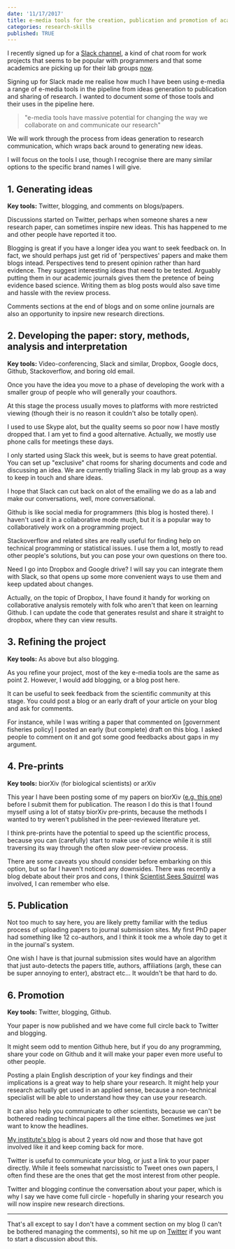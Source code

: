 ```yaml
---
date: '11/17/2017'
title: e-media tools for the creation, publication and promotion of academic papers
categories: research-skills
published: TRUE
---
```


I recently signed up for a [Slack channel](https://slack.com/), a kind of chat room for work projects that seems to be popular with programmers and that some academics are picking up for their lab groups [now](https://twitter.com/hwitteman/status/682014995526336513).

Signing up for Slack made me realise how much I have been using e-media a range of e-media tools in the pipeline from ideas generation to publication and sharing of research. I wanted to document some of those tools and their uses in the pipeline here.

> "e-media tools have massive potential for changing the way we collaborate on and communicate our research"

We will work through the process from ideas generation to research communication, which wraps back around to generating new ideas.

I will focus on the tools I use, though I recognise there are many similar options to the specific brand names I will give.

## 1. Generating ideas

**Key tools:** Twitter, blogging, and comments on blogs/papers.

Discussions started on Twitter, perhaps when someone shares a new research paper, can sometimes inspire new ideas. This has happened to me and other people have reported it too.

Blogging is great if you have a longer idea you want to seek feedback on. In fact, we should perhaps just get rid of 'perspectives' papers and make them blogs intead. Perspectives tend to present opinion rather than hard evidence. They suggest interesting ideas that need to be tested. Arguably putting them in our academic journals gives them the pretence of being evidence based science. Writing them as blog posts would also save time and hassle with the review process.

Comments sections at the end of blogs and on some online journals are also an opportunity to inpsire new research directions.

## 2. Developing the paper: story, methods, analysis and interpretation

**Key tools:**  Video-conferencing, Slack and similar, Dropbox, Google docs, Github, Stackoverflow, and boring old email.

Once you have the idea you move to a phase of developing the work with a smaller group of people who will generally your coauthors.

At this stage the process usually moves to platforms with more restricted viewing (though their is no reason it couldn't also be totally open).

I used to use Skype alot, but the quality seems so poor now I have mostly dropped that. I am yet to find a good alternative. Actually, we mostly use phone calls for meetings these days.

I only started using Slack this week, but is seems to have great potential. You can set up "exclusive" chat rooms for sharing documents and code and discussing an idea. We are currently trialling Slack in my lab group as a way to keep in touch and share ideas.

I hope that Slack can cut back on alot of the emailing we do as a lab and make our conversations, well, more conversational.

Github is like social media for programmers (this blog is hosted there). I haven't used it in a collaborative mode much, but it is a popular way to collaboratively work on a programming project.

Stackoverflow and related sites are really useful for finding help on technical programming or statistical issues. I use them a lot, mostly to read other people's solutions, but you can pose your own questions on there too.

Need I go into Dropbox and Google drive? I will say you can integrate them with Slack, so that opens up some more convenient ways to use them and keep updated about changes.

Actually, on the topic of Dropbox, I have found it handy for working on collaborative analysis remotely with folk who aren't that keen on learning Github. I can update the code that generates resulst and share it straight to dropbox, where they can view results.

## 3. Refining the project

**Key tools:**  As above but also blogging.

As you refine your project, most of the key e-media tools are the same as point 2. However, I would add blogging, or a blog post here.

It can be useful to seek feedback from the scientific community at this stage. You could post a blog or an early draft of your article on your blog and ask for comments.

For instance, while I was writing a paper that commented on [government fisheries policy] I posted an early (but complete) draft on this blog. I asked people to comment on it and got some good feedbacks about gaps in my argument.

## 4. Pre-prints

**Key tools:** biorXiv (for biological scientists) or arXiv

This year I have been posting some of my papers on biorXiv ([e.g. this one](https://www.biorxiv.org/content/early/2017/11/09/216598)) before I submit them for publication. The reason I do this is that I found myself using a lot of statsy biorXiv pre-prints, because the methods I wanted to try weren't published in the peer-reviewed literature yet.

I think pre-prints have the potential to speed up the scientific process, because you can (carefully) start to make use of science while it is still traversing its way through the often slow peer-review process.

There are some caveats you should consider before embarking on this option, but so far I haven't noticed any downsides. There was recently a blog debate about their pros and cons, I think [Scientist Sees Squirrel](https://scientistseessquirrel.wordpress.com/) was involved, I can remember who else.

## 5. Publication

Not too much to say here, you are likely pretty familiar with the tedius process of uploading papers to journal submission sites. My first PhD paper had something like 12 co-authors, and I think it took me a whole day to get it in the journal's system.

One wish I have is that journal submission sites would have an algorithm that just auto-detects the papers title, authors, affiliations (argh, these can be super annoying to enter), abstract etc... It wouldn't be that hard to do.

## 6. Promotion
**Key tools:** Twitter, blogging, Github.

Your paper is now published and we have come full circle back to Twitter and blogging.

It might seem odd to mention Github here, but if you do any programming, share your code on Github and it will make your paper even more useful to other people.

Posting a plain English description of your key findings and their implications is a great way to help share your research. It might help your research actually get used in an applied sense, because a non-technical specialist will be able to understand how they can use your research.

It can also help you communicate to other scientists, because we can't be bothered reading techincal papers all the time either. Sometimes we just want to know the headlines.

[My institute's blog](https://catchmenttocoast.wordpress.com/) is about 2 years old now and those that have got involved like it and keep coming back for more.

Twitter is useful to communicate your blog, or just a link to your paper directly. While it feels somewhat narcissistic to Tweet ones own papers, I often find these are the ones that get the most interest from other people.

Twitter and blogging continue the conversation about your paper, which is why I say we have come full circle - hopefully in sharing your research you will now inspire new research directions.

-----------------------

That's all except to say I don't have a comment section on my blog (I can't be bothered managing the comments), so hit me up on [Twitter](https://twitter.com/bluecology) if you want to start a discussion about this.
